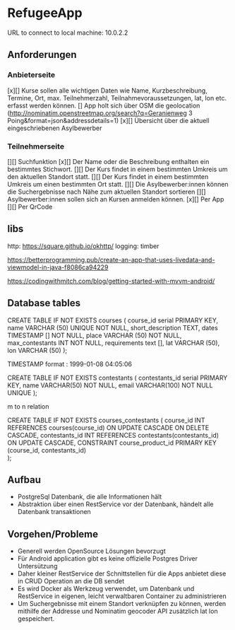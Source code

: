 # RefugeeApp

URL to connect to local machine: 10.0.2.2

## Anforderungen

### Anbieterseite

[x][] Kurse sollen alle wichtigen Daten wie Name, Kurzbeschreibung, Termine, Ort, max. Teilnehmerzahl, Teilnahmevoraussetzungen, lat, lon etc. erfasst werden können.
[] App holt sich über OSM die geolocation (http://nominatim.openstreetmap.org/search?q=Geranienweg 3 Poing&format=json&addressdetails=1)
[x][] Übersicht über die aktuell eingeschriebenen Asylbewerber


### Teilnehmerseite
[][] Suchfunktion
    [x][] Der Name oder die Beschreibung enthalten ein bestimmtes Stichwort.
    [][] Der Kurs findet in einem bestimmten Umkreis um den aktuellen Standort statt.
    [][] Der Kurs findet in einem bestimmten Umkreis um einen bestimmten Ort statt.
[][] Die Asylbewerber:innen können die Suchergebnisse nach Nähe zum aktuellen Standort sortieren
[][] Asylbewerber:innen sollen sich an Kursen anmelden können. 
    [x][] Per App
    [][] Per QrCode

## libs
http: https://square.github.io/okhttp/
logging: timber


https://betterprogramming.pub/create-an-app-that-uses-livedata-and-viewmodel-in-java-f8086ca94229

https://codingwithmitch.com/blog/getting-started-with-mvvm-android/


## Database tables


CREATE TABLE IF NOT EXISTS courses (
    course_id serial PRIMARY KEY,
    name VARCHAR (50) UNIQUE NOT NULL,
    short_description TEXT,
    dates TIMESTAMP [] NOT NULL,
    place VARCHAR (50) NOT NULL,
    max_contestants INT NOT NULL,
    requirements text [],
    lat VARCHAR (50),
    lon VARCHAR (50)
);

TIMESTAMP format : 1999-01-08 04:05:06

CREATE TABLE IF NOT EXISTS contestants (
    contestants_id serial PRIMARY KEY,
    name VARCHAR(50) NOT NULL,
    email VARCHAR(100) NOT NULL UNIQUE
);


m to n relation

CREATE TABLE IF NOT EXISTS courses_contestants (
    course_id INT REFERENCES courses(course_id) ON UPDATE CASCADE ON DELETE CASCADE,
    contestants_id INT REFERENCES contestants(contestants_id) ON UPDATE CASCADE,
    CONSTRAINT course_product_id PRIMARY KEY (course_id, contestants_id)  
);

## Aufbau
- PostgreSql Datenbank, die alle Informationen hält
- Abstraktion über einen RestService vor der Datenbank, händelt alle Datenbank transaktionen

## Vorgehen/Probleme
- Generell werden OpenSource Lösungen bevorzugt
- Für Android application gibt es keine offizielle Postgres Driver Untersützung
- Daher kleiner RestService der Schnittstellen für die Apps anbietet diese in CRUD Operation an die DB sendet
- Es wird Docker als Werkzeug verwendet, um Datenbank und RestService in eigenen, leicht verwaltbaren Container zu administrieren 
- Um Suchergebnisse mit einem Standort verknüpfen zu können, werden mithilfe der Addresse und Nominatim geocoder API zusätzlich lat lon gespeichert.